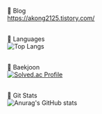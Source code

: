 🩵 Blog
<br>https://akong2125.tistory.com/<br><br>

🩵 Languages
<br>![Top Langs](https://github-readme-stats.vercel.app/api/top-langs/?username=ahyeonkong&layout=compact&theme=nord)<br><br>

🩵 Baekjoon
<br>[![Solved.ac Profile](http://mazassumnida.wtf/api/generate_badge?boj=roqkfwkah)](https://solved.ac/roqkfwkah)<br><br>

🩵 Git Stats
<br>![Anurag's GitHub stats](https://github-readme-stats.vercel.app/api?username=ahyeonkong&theme=nord&show_icons=true)<br><br>

